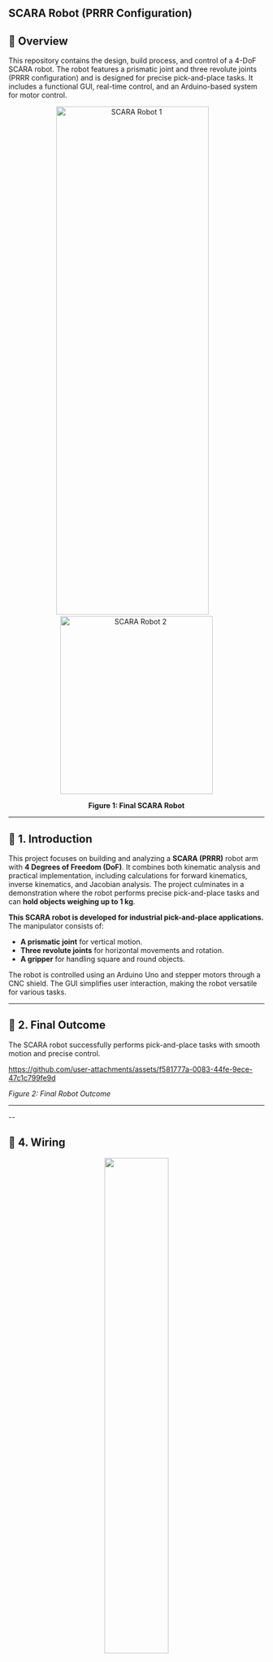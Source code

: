 SCARA Robot (PRRR Configuration)
-----------------------------------------
🌟 Overview
----------------------------------------
This repository contains the design, build process, and control of a 4-DoF SCARA robot. The robot features a prismatic joint and three revolute joints (PRRR configuration) and is designed for precise pick-and-place tasks. It includes a functional GUI, real-time control, and an Arduino-based system for motor control.

<p align="center">
  <img src="https://github.com/user-attachments/assets/e19a59ea-998e-4cf3-8145-0a22f2858d83" alt="SCARA Robot 1" width="300" height="1000"/>
  &nbsp;&nbsp;&nbsp;
  <img src="https://github.com/user-attachments/assets/968f9d73-3855-4bc8-b43c-15e5222d4190" alt="SCARA Robot 2" width="300" height="350"/>
</p>

<p align="center"><strong>Figure 1: Final SCARA Robot</strong></p>

---
## 📖 1. Introduction  
This project focuses on building and analyzing a **SCARA (PRRR)** robot arm with **4 Degrees of Freedom (DoF)**. It combines both kinematic analysis and practical implementation, including calculations for forward kinematics, inverse kinematics, and Jacobian analysis. The project culminates in a demonstration where the robot performs precise pick-and-place tasks and can **hold objects weighing up to 1 kg**.

**This SCARA robot is developed for industrial pick-and-place applications.**  
The manipulator consists of:  
- **A prismatic joint** for vertical motion.  
- **Three revolute joints** for horizontal movements and rotation.  
- **A gripper** for handling square and round objects.  

The robot is controlled using an Arduino Uno and stepper motors through a CNC shield. The GUI simplifies user interaction, making the robot versatile for various tasks.  

---

## 🎯 2. Final Outcome  
The SCARA robot successfully performs pick-and-place tasks with smooth motion and precise control.  


https://github.com/user-attachments/assets/f581777a-0083-44fe-9ece-47c1c799fe9d

*Figure 2: Final Robot Outcome*  

------
--

## 🔌 4. Wiring  

<p align="center">
  <img src="https://github.com/ENG-ELSAYED-KANDIL/Scara-Robot/blob/main/Pictures/Wiring.png" width="50%">
</p>
<p align="center">
    <em>Figure 5: SCARA Robot main wiring diagram  </em>
</p>
<p align="center"> <em> Credit - how to mechatronics </em> </p>
 
The wiring connects stepper motors, the CNC shield, and the Arduino Uno. Here are the main considerations and steps followed:  

### **4.1 Motor Silence and Calibration**  
In wiring, I primarily focused on reducing motor noise. To achieve smooth motor operation, the current limit of the motor drivers was carefully adjusted. This calibration ensures precise motor activation. Setting an incorrect value can cause the motor drivers to overheat and potentially damage them. To further enhance motor precision, I adjusted the precision selector to 1/4 or 1/8 microstepping.

### **4.2 Connections and Testing**  
I connected the motor wiring as shown in the diagram and tested the connections with an oscilloscope and multimeter. Limit switches were placed at the corners of the joints' movement range to allow maximum rotational angles. After placing the limit switches, I assigned the pins for X+, Y+, Z+, and coolant functionalities.  

### **4.3 Servo Motor Powering**  
Since servo motors require a stable current, I initially tested them using the Arduino Uno with the CNC shield. However, the servo motor only received 3V from this setup, which was insufficient. To address this, I powered the servo motor separately using a 5V power supply.  

### **4.4 Power Supply Configuration**  
To power the entire system, which includes:  
- Four NEMA 17 stepper motors  
- Arduino Uno with CNC shield  
- Four motor drivers (DRV8825)  
- A servo motor  

I decided to use a 12V 10A power supply. A 12V 5A power supply would not have been sufficient to run all motors simultaneously.  

### **4.5 Cable Management**  
For clean and organized wiring, I used “Spiral Wire Wrapping Tube Cable Sleeves” and secured them with tie tags. This arrangement keeps the wires neat and minimizes clutter.  

### **4.6 Testing**  
To test all motors, I used simple Arduino code to verify their operation. This helped ensure that the motors, limit switches, and control pins were functioning as expected.  

### **4.7 Key Points**  
- **Shielded cables** were used for stepper motors to reduce electrical noise.  
- Correct polarity was ensured to avoid reversing motor directions.  
- The 12V DC power supply provided reliable power for the entire system.  
 

---

## 🏠 5. Homing Sequence
The homing sequence ensures that the robot starts from a known position:  

- The prismatic joint retracts to the lowest position.  
- Each revolute joint rotates to its home angle.  
- Limit switches provide feedback to confirm positions.  

As you can see in the video, the homing sequence begins with the gripper motor (joint 3). To determine the homing position, I used limit switches along with the following code:  
---

## 🏠 5. Homing Sequence
The homing sequence ensures that the robot starts from a known position:  

- The prismatic joint retracts to the lowest position.  
- Each revolute joint rotates to its home angle.  
- Limit switches provide feedback to confirm positions.  

As you can see in the video, the homing sequence begins with the gripper motor (joint 3). To determine the homing position, I used limit switches along with the following code:  

```cpp
//HOMING PROCESS
void homeRobot() {
  delay(1000);
  homeStepper2();
  homeStepper1();
  homeStepper3();
  homeStepperZ();
  isHomed = true;
  Serial.println("oK");
}

// joint 1
void homeStepper1() {
  stepper1.setCurrentPosition(0);
  stepper1.setSpeed(-1100);

  while (digitalRead(X_LIMIT_MIN) == 1) {
    stepper1.runSpeed();
  }

  delay(20);

  stepper1.setCurrentPosition(-maxDistance1);

  stepperPosition1 = 0;
  stepper1.moveTo(stepperPosition1);

  while (stepper1.currentPosition() != stepperPosition1) {
    stepper1.run();
  }

}


void homeStepper2() {
  stepper2.setCurrentPosition(0);
  stepper2.setSpeed(-1300);

  while (digitalRead(Y_LIMIT_MIN) == 1) {
    stepper2.runSpeed();
  }

  delay(20);

  stepper2.setCurrentPosition(-maxDistance2);

  stepperPosition2 = 0;
  stepper2.moveTo(stepperPosition2);

  while (stepper2.currentPosition() != stepperPosition2) {
    stepper2.run();
  }

}

//joint 3
void homeStepper3() {
  stepper3.setCurrentPosition(0);
  stepper3.setSpeed(-1300);

  while (digitalRead(GRIPPER_LIMIT) == 1) {
    stepper3.runSpeed();
  }

  delay(20);

  stepper3.setCurrentPosition(-maxDistance3);

  stepperPosition3 = 0;
  stepper3.moveTo(stepperPosition3);

  while (stepper3.currentPosition() != stepperPosition3) {
    stepper3.run();
  }
}

void homeStepperZ() {
  stepperZ.setCurrentPosition(0);
  stepperZ.setSpeed(1100);

  while (digitalRead(Z_LIMIT_MIN) == 1) {
    stepperZ.runSpeed();
  }

  delay(20);
  stepperZ.setCurrentPosition(0); /// max distance

  stepperZ.moveTo(maxDistanceZ); // 55 mm

  while (stepperZ.currentPosition() != maxDistanceZ) {
    stepperZ.run();
  }

}

```
**Homing** - https://github.com/ENG-ELSAYED-KANDIL/Scara-Robot/blob/main/Videos/WhatsApp%20Video%202025-06-26%20at%207.13.10%20PM.mp4


---
